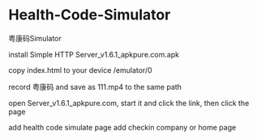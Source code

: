 # Health-Code-Simulator
粤康码Simulator

install Simple HTTP Server_v1.6.1_apkpure.com.apk

copy index.html  to your device  /emulator/0

record 粤康码 and save as 111.mp4 to the same path

open Server_v1.6.1_apkpure.com, start it and click the link, then click the page

add health code simulate page
add checkin company or home page
